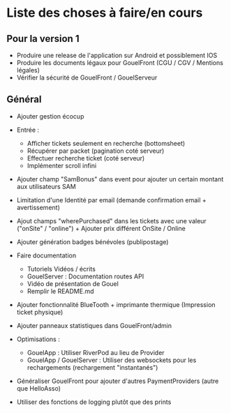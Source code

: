 # Liste des choses à faire/en cours

## Pour la version 1

- Produire une release de l'application sur Android et possiblement IOS
- Produire les documents légaux pour GouelFront (CGU / CGV / Mentions légales)
- Vérifier la sécurité de GouelFront / GouelServeur

## Général

- Ajouter gestion écocup
- Entrée :
  - Afficher tickets seulement en recherche (bottomsheet)
  - Récupérer par packet (pagination coté serveur)
  - Effectuer recherche ticket (coté serveur)
  - Implémenter scroll infini
- Ajouter champ "SamBonus" dans event pour ajouter un certain montant aux utilisateurs SAM
- Limitation d'une Identité par email (demande confirmation email + avertissement)
- Ajout champs "wherePurchased" dans les tickets avec une valeur ("onSite" / "online") + Ajouter prix différent OnSite / Online

- Ajouter génération badges bénévoles (publipostage)
- Faire documentation
  - Tutoriels Vidéos / écrits
  - GouelServer : Documentation routes API
  - Vidéo de présentation de Gouel
  - Remplir le README.md

- Ajouter fonctionnalité BlueTooth + imprimante thermique (Impression ticket physique)
- Ajouter panneaux statistiques dans GouelFront/admin
- Optimisations :
  - GouelApp : Utiliser RiverPod au lieu de Provider
  - GouelApp / GouelServer : Utiliser des websockets pour les rechargements (rechargement "instantanés")
- Généraliser GouelFront pour ajouter d'autres PaymentProviders (autre que HelloAsso)
- Utiliser des fonctions de logging plutôt que des prints
